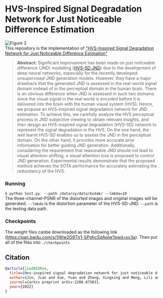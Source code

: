# HVS-Inspired Signal Degradation Network for Just Noticeable Difference Estimation
![Figure 2](./assets/Fig.svg) \
This repository is the implementation of ["HVS-Inspired Signal Degradation Network for Just Noticeable Difference Estimation"](https://arxiv.org/abs/2208.07583) 

> **Abstract:**
> Significant improvement has been made on just noticeable difference (JND) modelling ([HVS-SD JND](https://arxiv.org/abs/2208.07583)) due to the development of deep neural networks, especially for the recently developed unsupervised-JND generation models. 
> However, they have a major drawback that the generated JND is assessed in the real-world signal domain instead of in the perceptual domain in the human brain. 
> There is an obvious difference when JND is assessed in such two domains since the visual signal in the real world is encoded before it is delivered into the brain with the human visual system (HVS). 
> Hence, we propose an HVS-inspired signal degradation network for JND estimation. 
> To achieve this, we carefully analyze the HVS perceptual process in JND subjective viewing to obtain relevant insights, and then design an HVS-inspired signal degradation (HVS-SD) network to represent the signal degradation in the HVS. 
> On the one hand, the well learnt HVS-SD enables us to assess the JND in the perceptual domain. On the other hand, it provides more accurate prior information for better guiding JND generation. 
> Additionally, considering the requirement that reasonable JND should not lead to visual attention shifting, a visual attention loss is proposed to control JND generation. Experimental results demonstrate that the proposed method achieves the SOTA performance for accurately estimating the redundancy of the HVS. 

### Running
`$ python test.py  --path /data/xy/data/kodak/ --lmbda=10` \
The three-channel-PSNR of the distorted images and original images will be generated.
`--lmbda` is the distortion parameter of the HVS-SD-JND.
`--path` is the testing data path.

### Checkpoints
The weight files canbe downloaded as the following link (https://pan.baidu.com/s/1jWw2G9Tlr1-SPghcSdAqiw?pwd=xv3a). Then put all of the files into `./checkpoints`

## Citation
```bibtex
@article{jin2022hvs,
  title={Hvs-inspired signal degradation network for just noticeable difference estimation},
  author={Jin, Jian and Xue, Yuan and Zhang, Xingxing and Meng, Lili and Zhao, Yao and Lin, Weisi},
  journal={arXiv preprint arXiv:2208.07583},
  year={2022}
}
```
